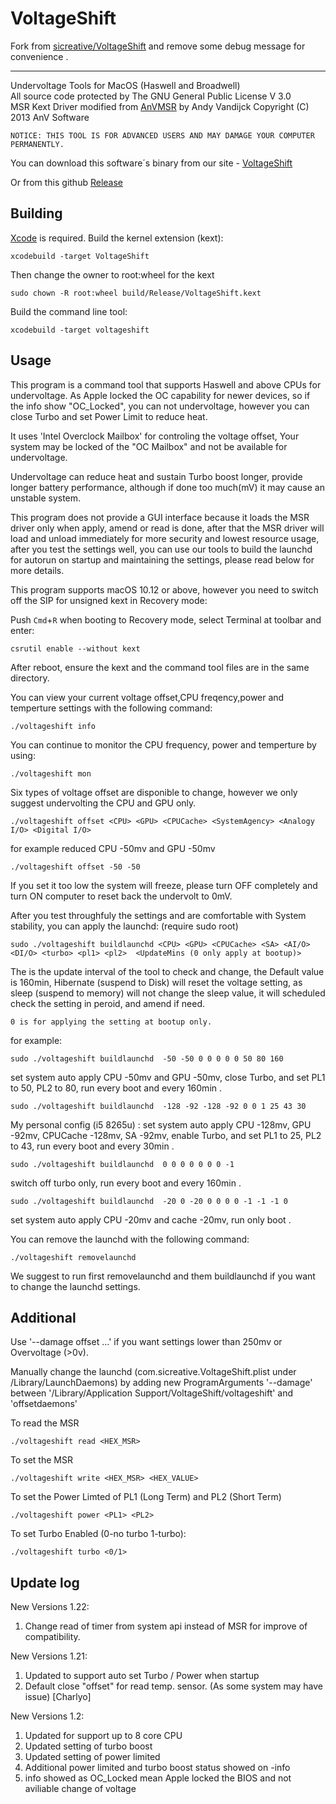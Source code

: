 # VoltageShift 
Fork from [sicreative/VoltageShift](https://github.com/sicreative/VoltageShift) and remove some debug message for convenience .

--------
Undervoltage Tools for MacOS (Haswell and Broadwell)<br />
All source code protected by      The GNU General Public License V 3.0   <br />
MSR Kext Driver modified from 
[AnVMSR](http://www.insanelymac.com/forum/topic/291833-anvmsr-v10-tool-and-driver-to-read-from-or-write-to-cpu-msr-registers/)
by  Andy Vandijck Copyright (C) 2013 AnV Software

    NOTICE: THIS TOOL IS FOR ADVANCED USERS AND MAY DAMAGE YOUR COMPUTER PERMANENTLY. 

You can download this software´s binary from our site -
[VoltageShift](http://sitechprog.blogspot.com/2017/06/voltageshift.html)

Or from this github [Release](https://github.com/GeekZJJ/VoltageShift/releases)

## Building

[Xcode](https://developer.apple.com/xcode/) is required. 
Build the kernel extension (kext):

    xcodebuild -target VoltageShift
     
Then change the owner to root:wheel for the kext <br />

    sudo chown -R root:wheel build/Release/VoltageShift.kext
    
Build the command line tool:

    xcodebuild -target voltageshift


## Usage

This program is a command tool that supports Haswell and above CPUs for undervoltage.
As Apple locked the OC capability for newer devices,  so if the info show "OC_Locked", you can not undervoltage, however you can close Turbo and set Power Limit to reduce heat.


It uses 'Intel Overclock Mailbox' for controling the voltage offset, 
Your system may be locked of the "OC Mailbox" and not be available for undervoltage.

Undervoltage can reduce heat and sustain Turbo boost longer, provide longer battery performance, although if done too much(mV) it may cause an unstable system.

This program does not provide a GUI interface because it loads the MSR driver only when apply, amend or read is done, after that the MSR driver will load and unload immediately for more security and lowest resource usage, after you test the settings well, you can use our tools to build the launchd for autorun on startup and maintaining the settings, please read below for more details. 

This program supports macOS 10.12 or above, however you need to switch off the SIP for unsigned kext in Recovery mode:

Push `Cmd`+`R` when booting to Recovery mode, select Terminal at toolbar and enter: 
    
    csrutil enable --without kext
    
After reboot, ensure the kext and the command tool files are in the same directory.


You can view your current voltage offset,CPU freqency,power and temperture settings with the following command:

    ./voltageshift info
    
You can continue to monitor the CPU frequency, power and temperture by using:

    ./voltageshift mon
    
Six types of voltage offset are disponible to change, however we only suggest undervolting the CPU and GPU only.

    ./voltageshift offset <CPU> <GPU> <CPUCache> <SystemAgency> <Analogy I/O> <Digital I/O>
    
for example reduced CPU -50mv and GPU -50mv

    ./voltageshift offset -50 -50

If you set it too low the system will freeze, please turn OFF completely and turn ON computer to reset back the undervolt to 0mV.

After you test throughfuly the settings and are comfortable with System stability, you can apply the launchd: (require sudo root)

    sudo ./voltageshift buildlaunchd <CPU> <GPU> <CPUCache> <SA> <AI/O> <DI/O> <turbo> <pl1> <pl2>  <UpdateMins (0 only apply at bootup)> 

The <Update Mins> is the update interval of the tool to check and change, the Default value is 160min, Hibernate (suspend to Disk) will reset the voltage setting, as sleep (suspend to memory) will not change the sleep value, it will scheduled check the setting in peroid, and amend if need.

    0 is for applying the setting at bootup only.

    
for example:

    sudo ./voltageshift buildlaunchd  -50 -50 0 0 0 0 0 50 80 160

set system auto apply CPU -50mv and GPU -50mv, close Turbo, and set PL1 to 50, PL2 to 80, run every boot and every 160min .

    sudo ./voltageshift buildlaunchd  -128 -92 -128 -92 0 0 1 25 43 30

My personal config (i5 8265u) : set system auto apply CPU -128mv, GPU -92mv, CPUCache -128mv, SA -92mv, enable Turbo, and set PL1 to 25, PL2 to 43, run every boot and every 30min .

    sudo ./voltageshift buildlaunchd  0 0 0 0 0 0 0 -1

switch off turbo only, run every boot and every 160min .

    sudo ./voltageshift buildlaunchd  -20 0 -20 0 0 0 0 -1 -1 -1 0

set system auto apply CPU -20mv and cache -20mv, run only boot .


You can remove the launchd with the following command:

    ./voltageshift removelaunchd
     
     
We  suggest to run first removelaunchd and them buildlaunchd if you want to change the launchd settings. 


## Additional

   Use '--damage offset ...' if you want settings lower than 250mv or Overvoltage (>0v).
   
   Manually change the launchd (com.sicreative.VoltageShift.plist under /Library/LaunchDaemons)
   by adding new ProgramArguments '--damage' between 
   '/Library/Application Support/VoltageShift/voltageshift' and 'offsetdaemons'
   
   To read the MSR 
   
    ./voltageshift read <HEX_MSR>
      
   To set the MSR
   
    ./voltageshift write <HEX_MSR> <HEX_VALUE>
     
To set the Power Limted of PL1 (Long Term) and PL2 (Short Term)  
    
    ./voltageshift power <PL1> <PL2>
     
To set Turbo Enabled (0-no turbo 1-turbo):

    ./voltageshift turbo <0/1>

## Update log

New Versions 1.22:
1. Change read of timer from system api instead of MSR for improve of compatibility.

New Versions 1.21:
1. Updated to support auto set Turbo / Power when startup
2. Default close "offset" for read temp. sensor. (As some system may have issue) [Charlyo]

New Versions 1.2:
1. Updated for support up to 8 core CPU
2. Updated setting of turbo boost
3. Updated setting of power limited
4. Additional power limited and turbo boost status showed on -info
5. info showed as OC_Locked  mean Apple locked the BIOS and not aviliable change of voltage